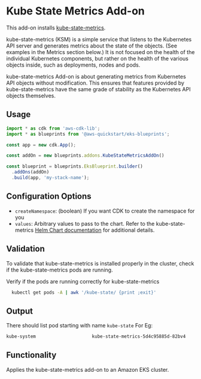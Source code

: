 # Kube State Metrics Add-on

This add-on installs [kube-state-metrics](https://github.com/kubernetes/kube-state-metrics).

kube-state-metrics (KSM) is a simple service that listens to the Kubernetes API server and generates metrics about the state of the objects. (See examples in the Metrics section below.) It is not focused on the health of the individual Kubernetes components, but rather on the health of the various objects inside, such as deployments, nodes and pods.

kube-state-metrics Add-on is about generating metrics from Kubernetes API objects without modification. This ensures that features provided by kube-state-metrics have the same grade of stability as the Kubernetes API objects themselves.

## Usage

```typescript
import * as cdk from 'aws-cdk-lib';
import * as blueprints from '@aws-quickstart/eks-blueprints';

const app = new cdk.App();

const addOn = new blueprints.addons.KubeStateMetricsAddOn()

const blueprint = blueprints.EksBlueprint.builder()
  .addOns(addOn)
  .build(app, 'my-stack-name');
```

## Configuration Options

- `createNamespace`: (boolean) If you want CDK to create the namespace for you
- `values`: Arbitrary values to pass to the chart. Refer to the kube-state-metrics [Helm Chart documentation](https://prometheus-community.github.io/helm-charts) for additional details.

## Validation

To validate that kube-state-metrics is installed properly in the cluster, check if the kube-state-metrics pods are running.

Verify if the pods are running correctly for kube-state-metrics
```bash
  kubectl get pods -A | awk '/kube-state/ {print ;exit}'  
```

## Output

There should list pod starting with name `kube-state`
For Eg:
```bash
kube-system                     kube-state-metrics-5d4c95885d-82bv4                               1/1     Running   0          13h
```

## Functionality

Applies the kube-state-metrics add-on to an Amazon EKS cluster. 
